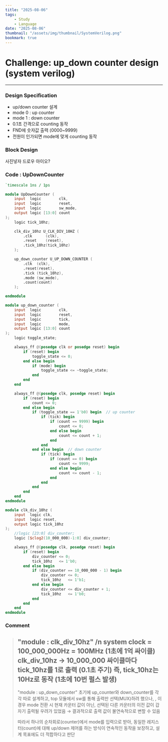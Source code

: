 ```yaml
---
title: "2025-08-06"
tags:
    - Study
    - Language
date: "2025-08-06"
thumbnail: "/assets/img/thumbnail/SystemVerilog.png"
bookmark: true
---
```


# Challenge: up_down counter design (system verilog)
---
### Design Specification
- up/down counter 설계
- mode 0 : up counter
- mode 1 : down counter
- 0.1초 간격으로 counting 동작
- FND에 숫자값 출력 (0000~9999)
- 전원이 인가되면 mode에 맞게 counting 동작

### Block Design
사진넣자 드로우 아이오?

### Code : UpDownCounter

```verilog
`timescale 1ns / 1ps

module UpDownCounter (
    input  logic        clk,
    input  logic        reset,
    input  logic        sw_mode,
    output logic [13:0] count
);
    logic tick_10hz;

    clk_div_10hz U_CLK_DIV_10HZ (
        .clk      (clk),
        .reset    (reset),
        .tick_10hz(tick_10hz)
    );

    up_down_counter U_UP_DOWN_COUNTER (
        .clk  (clk),
        .reset(reset),
        .tick (tick_10hz),
        .mode (sw_mode),
        .count(count)
    );

endmodule

module up_down_counter (
    input  logic        clk,
    input  logic        reset,
    input  logic        tick,
    input  logic        mode,
    output logic [13:0] count
);
    logic toggle_state;

    always_ff @(posedge clk or posedge reset) begin
        if (reset) begin
            toggle_state <= 0;
        end else begin
            if (mode) begin
                toggle_state <= ~toggle_state;
            end
        end
    end

    always_ff @(posedge clk, posedge reset) begin
        if (reset) begin
            count <= 0;
        end else begin
            if (toggle_state == 1'b0) begin  // up counter
                if (tick) begin
                    if (count == 9999) begin
                        count <= 0;
                    end else begin
                        count <= count + 1;
                    end
                end
            end else begin  // down counter
                if (tick) begin
                    if (count == 0) begin
                        count <= 9999;
                    end else begin
                        count <= count - 1;
                    end
                end
            end
        end
    end
endmodule

module clk_div_10hz (
    input  logic clk,
    input  logic reset,
    output logic tick_10hz
);
    //logic [23:0] div_counter;
    logic [$clog2(10_000_000)-1:0] div_counter;

    always_ff @(posedge clk, posedge reset) begin
        if (reset) begin
            div_counter <= 0;
            tick_10hz   <= 1'b0;
        end else begin
            if (div_counter == 10_000_000 - 1) begin
                div_counter <= 0;
                tick_10hz   <= 1'b1;
            end else begin
                div_counter <= div_counter + 1;
                tick_10hz   <= 1'b0;
            end
        end
    end
endmodule
```

### Comment
> "module : clk_div_10hz" /n
> system clock = 100_000_000Hz = 100MHz (1초에 1억 싸이클)
> clk_div_10hz → 10_000_000 싸이클마다 tick_10hz를 1로 출력 (0.1초 주기)
> 즉, tick_10hz는 10Hz로 동작 (1초에 10번 펄스 발생)
> ---
> "module : up_down_counter"
> 초기에 up_counter와 down_counter를 각각 따로 설계하고, top 모듈에서 sw를 통해 출력만 선택(MUX)하려 했으나,
> ,
> 이 경우 mode 전환 시 현재 카운터 값이 아닌,
> 선택된 다른 카운터의 이전 값이 갑자기 출력될 우려가 있었음
> → 결과적으로 출력 값이 불연속적으로 변할 수 있음
>
> 따라서 하나의 순차회로(counter)에서 mode를 입력으로 받아,
> 동일한 레지스터(count)에 대해 up/down 제어를 하는 방식이
> 연속적인 동작을 보장하고, 설계 목표에도 더 적합하다고 판단
